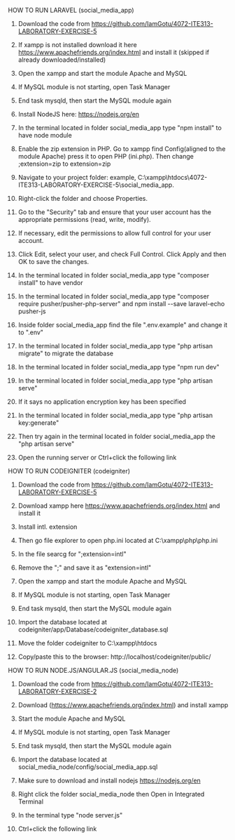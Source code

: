 HOW TO RUN LARAVEL (social_media_app)

1. Download the code from https://github.com/IamGotu/4072-ITE313-LABORATORY-EXERCISE-5

2. If xampp is not installed download it here https://www.apachefriends.org/index.html and install it (skipped if already downloaded/installed)

3. Open the xampp and start the module Apache and MySQL

4. If MySQL module is not starting, open Task Manager

5. End task mysqld, then start the MySQL module again

6. Install NodeJS here: https://nodejs.org/en

7. In the terminal located in folder social_media_app type "npm install" to have node module

8. Enable the zip extension in PHP. Go to xampp find Config(aligned to the module Apache) press it to open PHP (ini.php). Then change ;extension=zip to extension=zip

9. Navigate to your project folder: example, C:\xampp\htdocs\4072-ITE313-LABORATORY-EXERCISE-5\social_media_app.

10. Right-click the folder and choose Properties.

11. Go to the "Security" tab and ensure that your user account has the appropriate permissions (read, write, modify).

12. If necessary, edit the permissions to allow full control for your user account.

13. Click Edit, select your user, and check Full Control. Click Apply and then OK to save the changes.

14. In the terminal located in folder social_media_app type "composer install" to have vendor

15. In the terminal located in folder social_media_app type "composer require pusher/pusher-php-server" and npm install --save laravel-echo pusher-js

16. Inside folder social_media_app find the file ".env.example" and change it to ".env"

17. In the terminal located in folder social_media_app type "php artisan migrate" to migrate the database

18. In the terminal located in folder social_media_app type "npm run dev"

19. In the terminal located in folder social_media_app type "php artisan serve"

20. If it says no application encryption key has been specified

21. In the terminal located in folder social_media_app type "php artisan key:generate"

22. Then try again in the terminal located in folder social_media_app the "php artisan serve"

23. Open the running server or Ctrl+click the following link


HOW TO RUN CODEIGNITER (codeigniter)

1. Download the code from https://github.com/IamGotu/4072-ITE313-LABORATORY-EXERCISE-5

2. Download xampp here https://www.apachefriends.org/index.html and install it

3. Install intl. extension

4. Then go file explorer to open php.ini located at C:\xampp\php\php.ini

5. In the file searcg for ";extension=intl"

6. Remove the ";" and save it as "extension=intl"

7. Open the xampp and start the module Apache and MySQL

8. If MySQL module is not starting, open Task Manager

9. End task mysqld, then start the MySQL module again

10. Import the database located at codeigniter/app/Database/codeigniter_database.sql

11. Move the folder codeigniter to C:\xampp\htdocs

12. Copy/paste this to the browser: http://localhost/codeigniter/public/


HOW TO RUN NODE.JS/ANGULAR.JS (social_media_node)

1. Download the code from https://github.com/IamGotu/4072-ITE313-LABORATORY-EXERCISE-2

2. Download (https://www.apachefriends.org/index.html) and install xampp 

3. Start the module Apache and MySQL

4. If MySQL module is not starting, open Task Manager

5. End task mysqld, then start the MySQL module again

6. Import the database located at social_media_node/config/social_media_app.sql

7. Make sure to download and install nodejs https://nodejs.org/en 

7. Right click the folder social_media_node then Open in Integrated Terminal

8. In the terminal type "node server.js"

7. Ctrl+click the following link
